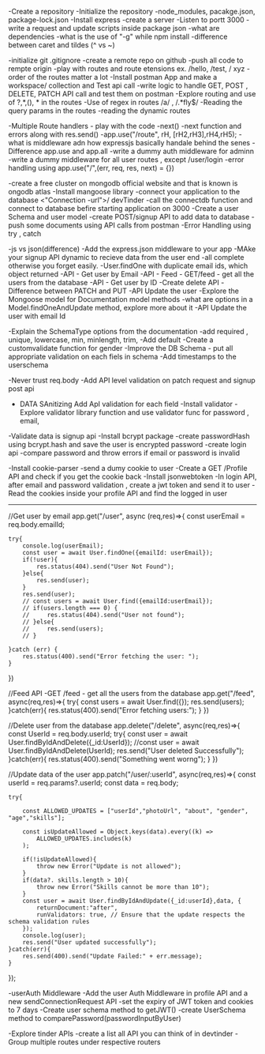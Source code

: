-Create a repository
-Initialize the repository
-node_modules, pacakge.json, package-lock.json
-Install express
-create a server 
-Listen to portt 3000
-write a request and update scripts inside package json 
-what are dependencies
-what is the use of "-g" while npm install 
-difference between caret and tildes (^ vs ~)

-initialize git 
.gitignore
-create a remote repo on github 
-push all code to rempte origin 
-play with routes and route etensions ex. /hello, /test, / xyz
-order of the routes matter a lot 
-Install postman App and make a workspace/ collection and Test api call
-write logic to handle GET, POST , DELETE, PATCH  API call and test them on postman 
-Explore routing and use of ?,*,(), * in the routes
-Use of regex in routes /a/ , /.*fly$/
-Reading the query params in the routes 
-reading the dynamic routes

-Multiple Route handlers - play with the code 
-next()
-next function and errors along with res.send()
-app.use("/route", rH, [rH2,rH3],rH4,rH5);
-what is middleware  adn how expressjs basically handale  behind the senes
-Difference  app.use and app.all
-write a dummy auth middleware for adminn 
-write a dummy middleware for all user routes , except /user/login
-error handling using app.use("/",(err, req, res, next) = {})

-create a free cluster on mongodb official website and that is known is ongodb atlas 
-Install mangoose library
-connect your application to the database <"Connection -url">/ devTinder
-call the connectdb function and connect to database befire starting application on 3000
-Create a user Schema and user model
-create POST/signup API to add data to database
-push some documents using API calls from postman
-Error Handling using try , catch

-js vs json(difference)
-Add the  express.json middleware to your app
-MAke your signup API dynamic to recieve data from the user end
-all complete otherwise  you forget easily.
-User.findOne with duplicate email ids, which object returned
 -API - Get user by Email
 -API - Feed - GET/feed  - get all the users from the database
 -API - Get user by ID 
 -Create delete API
 -Difference between PATCH and PUT
 -API Update the user 
 -Explore the Mongoose model for Documentation model methods
 -what are options in a Model.findOneAndUpdate method, explore more about it
 -API Update the user with email Id

 -Explain the SchemaType options from the documentation
 -add required , unique, lowercase, min, minlength, trim,
 -Add default
 -Create a customvalidate function for gender
 -Improve the DB Schema - put all appropriate validation on each fiels in schema 
 -Add timestamps to the userschema

 -Never trust req.body
 -Add API level validation on patch request and signup post api
 - DATA SAnitizing  Add ApI validation for each field 
 -Install validator
 -Explore validator library function and use validator func for password , email, 

 -Validate data is signup api
 -Install bcrypt package
 -create passwordHash using bcrypt.hash and save the user is encrypted password
 -create login api
-compare password and throw errors if email or password is invalid

-Install cookie-parser
-send a dumy cookie to user
-Create a GET /Profile API and check if you get the cookie back
-Install jsonwebtoken
-In login API, after email and password validation , create a jwt token and send it to user
-Read the cookies inside your profile API and find the logged in user

-----------------------------------------------------------------------
//Get user by email
app.get("/user", async (req,res)=>{
    const userEmail = req.body.emailId;

    try{
        console.log(userEmail);
        const user = await User.findOne({emailId: userEmail});
        if(!user){
            res.status(404).send("User Not Found");
        }else{
            res.send(user); 
        }
        res.send(user);
        // const users = await User.find({emailId:userEmail});
        // if(users.length === 0) {
        //     res.status(404).send("User not found");
        // }else{
        //     res.send(users);
        // }
        
    }catch (err) {
        res.status(400).send("Error fetching the user: ");
    }
})

//Feed API -GET /feed - get all the users from the database
app.get("/feed", async(req,res)=>{
    try{
        const users = await User.find({});
        res.send(users);
    }catch(err){
        res.status(400).send("Error fetching users:");
    }
})

//Delete user from the database
app.delete("/delete", async(req,res)=>{
    const UserId = req.body.userId;
    try{
        const user = await User.findByIdAndDelete({_id:UserId});
        //const user = await User.findByIdAndDelete(UserId);
        res.send("User deleted Successfully");
    }catch(err){
        res.status(400).send("Something went worng");
    }
})

//Update data of the user
app.patch("/user/:userId", async(req,res)=>{
    const userId = req.params?.userId;
    const data = req.body;

    
    try{

        const ALLOWED_UPDATES = ["userId","photoUrl", "about", "gender", "age","skills"];

        const isUpdateAllowed = Object.keys(data).every((k) =>
            ALLOWED_UPDATES.includes(k)
        );

        if(!isUpdateAllowed){
            throw new Error("Update is not allowed");
        }
        if(data?. skills.length > 10){
            throw new Error("Skills cannot be more than 10");
        } 
        const user = await User.findByIdAndUpdate({_id:userId},data, {
            returnDocument:"after",
            runValidators: true, // Ensure that the update respects the schema validation rules
        });
        console.log(user);
        res.send("User updated successfully");
    }catch(err){
        res.send(400).send("Update Failed:" + err.message); 
    }
});


-userAuth Middleware
-Add the user Auth Middleware in profile API and a new sendConnectionRequest API
-set the expiry of JWT token and cookies to 7 days 
-Create user schema method to getJWT()
-create UserSchema method to comparePassword(passwordInputByUser)

-Explore tinder APIs
-create a list all API you can think of in devtinder
-Group multiple routes under respective routers